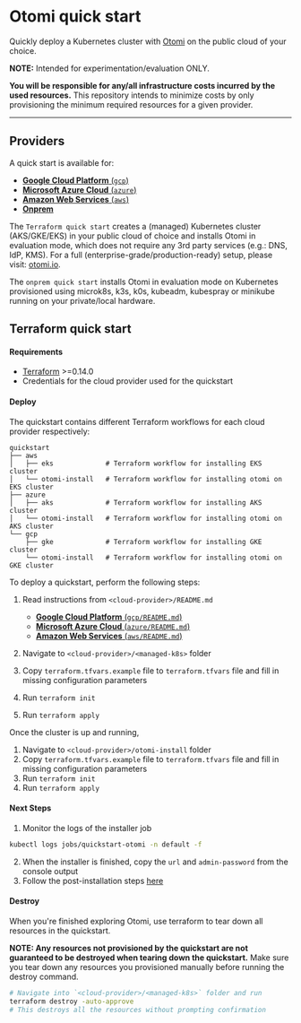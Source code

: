 # Otomi quick start

Quickly deploy a Kubernetes cluster with [Otomi](https://github.com/redkubes/otomi-core) on the public cloud of your choice.

**NOTE:** Intended for experimentation/evaluation ONLY.

**You will be responsible for any/all infrastructure costs incurred by the used resources.**
This repository intends to minimize costs by only provisioning the minimum required resources for a given provider.

---

## Providers

A quick start is available for:

- [**Google Cloud Platform** (`gcp`)](./gcp)
- [**Microsoft Azure Cloud** (`azure`)](./azure)
- [**Amazon Web Services** (`aws`)](./aws)
- [**Onprem**](./onprem)

The `Terraform quick start` creates a (managed) Kubernetes cluster (AKS/GKE/EKS) in your public cloud of choice and installs Otomi in evaluation mode, which does not require any 3rd party services (e.g.: DNS, IdP, KMS). For a full (enterprise-grade/production-ready) setup, please visit: [otomi.io](https://otomi.io).

The `onprem quick start` installs Otomi in evaluation mode on Kubernetes provisioned using microk8s, k3s, k0s, kubeadm, kubespray or minikube running on your private/local hardware.

## Terraform quick start

#### Requirements

- [Terraform](https://learn.hashicorp.com/tutorials/terraform/install-cli) >=0.14.0
- Credentials for the cloud provider used for the quickstart

#### Deploy

The quickstart contains different Terraform workflows for each cloud provider respectively:

```
quickstart
├── aws
│   ├── eks             # Terraform workflow for installing EKS cluster
│   └── otomi-install   # Terraform workflow for installing otomi on EKS cluster
├── azure
│   ├── aks             # Terraform workflow for installing AKS cluster
│   └── otomi-install   # Terraform workflow for installing otomi on AKS cluster
└── gcp
    ├── gke             # Terraform workflow for installing GKE cluster
    └── otomi-install   # Terraform workflow for installing otomi on GKE cluster
```

To deploy a quickstart, perform the following steps:

1. Read instructions from `<cloud-provider>/README.md`

    - [**Google Cloud Platform** (`gcp/README.md`)](./gcp/README.md)
    - [**Microsoft Azure Cloud** (`azure/README.md`)](./azure/README.md)
    - [**Amazon Web Services** (`aws/README.md`)](./aws/README.md)

2. Navigate to `<cloud-provider>/<managed-k8s>` folder
3. Copy `terraform.tfvars.example` file to `terraform.tfvars` file and fill in missing configuration parameters
4. Run `terraform init`
5. Run `terraform apply`

Once the cluster is up and running,

1. Navigate to `<cloud-provider>/otomi-install` folder
2. Copy `terraform.tfvars.example` file to `terraform.tfvars` file and fill in missing configuration parameters
3. Run `terraform init`
4. Run `terraform apply`

#### Next Steps

1. Monitor the logs of the installer job

```bash
kubectl logs jobs/quickstart-otomi -n default -f
```

2. When the installer is finished, copy the `url` and `admin-password` from the console output
3. Follow the post-installation steps [here](https://otomi.io/docs/installation/post-install)

#### Destroy

When you're finished exploring Otomi, use terraform to tear down all resources in the quickstart.

**NOTE: Any resources not provisioned by the quickstart are not guaranteed to be destroyed when tearing down the quickstart.**
Make sure you tear down any resources you provisioned manually before running the destroy command.

```bash
# Navigate into `<cloud-provider>/<managed-k8s>` folder and run
terraform destroy -auto-approve
# This destroys all the resources without prompting confirmation
```
